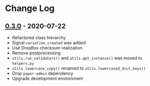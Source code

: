# Change Log

## [0.3.0](https://github.com/dldevinc/paper-uploads/tree/v0.3.0) - 2020-07-22
- Refactored class hierarchy
- Signal `variation_created` was added
- Use DropBox checksum realization.
- Remove postprocessing
- `utils.run_validators()` and `utils.get_instance()` was moved to `helpers.py`
- `utils.lowercase_copy()` renamed to `utils.lowercased_dict_keys()`
- Drop `paper-admin` dependency
- Upgrade development environment
